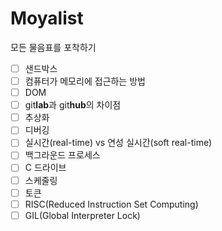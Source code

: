 # Moyalist
모든 물음표를 포착하기

- [ ] 샌드박스 
- [ ] 컴퓨터가 메모리에 접근하는 방법
- [ ] DOM
- [ ] git**lab**과 git**hub**의 차이점
- [ ] 추상화
- [ ] 디버깅
- [ ] 실시간(real-time) vs 연성 실시간(soft real-time)
- [ ] 백그라운드 프로세스
- [ ] C 드라이브
- [ ] 스케줄링
- [ ] 토큰
- [ ] RISC(Reduced Instruction Set Computing)
- [ ] GIL(Global Interpreter Lock) 
